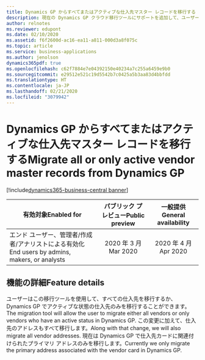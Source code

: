 ```yaml
---
title: Dynamics GP からすべてまたはアクティブな仕入先マスター レコードを移行する
description: 現在の Dynamics GP クラウド移行ツールにサポートを追加して、ユーザーがすべてまたはアクティブな仕入先マスター レコードを移行する必要があるかどうかを指定して追加のアドレスを移行できるようにします。
author: relnotes
ms.reviewer: edupont
ms.date: 02/10/2020
ms.assetid: f6f2600d-ac16-ea11-a811-000d3a8f075c
ms.topic: article
ms.service: business-applications
ms.author: jenolson
dynamics365pdf: true
ms.openlocfilehash: c62f7884e7e04392150e40234a7c255a6459e9b0
ms.sourcegitcommit: e29512e521c19d5542b7c0425a5b3aa83d4bbfdd
ms.translationtype: HT
ms.contentlocale: ja-JP
ms.lasthandoff: 02/21/2020
ms.locfileid: "3079942"
---
```

# <a name="migrate-all-or-only-active-vendor-master-records-from-dynamics-gp"></a><span data-ttu-id="a77e4-103">Dynamics GP からすべてまたはアクティブな仕入先マスター レコードを移行する</span><span class="sxs-lookup"><span data-stu-id="a77e4-103">Migrate all or only active vendor master records from Dynamics GP</span></span>
[!include[dynamics365-business-central banner](../includes/dynamics365-business-central.md)]

| <span data-ttu-id="a77e4-104">有効対象</span><span class="sxs-lookup"><span data-stu-id="a77e4-104">Enabled for</span></span>    |  <span data-ttu-id="a77e4-105">パブリック プレビュー</span><span class="sxs-lookup"><span data-stu-id="a77e4-105">Public preview</span></span> | <span data-ttu-id="a77e4-106">一般提供</span><span class="sxs-lookup"><span data-stu-id="a77e4-106">General availability</span></span> | 
| ---------- | :----------: |:----------: |
|<span data-ttu-id="a77e4-107">エンド ユーザー、管理者/作成者/アナリストによる有効化</span><span class="sxs-lookup"><span data-stu-id="a77e4-107">End users by admins, makers, or analysts</span></span>|<span data-ttu-id="a77e4-108">2020 年 3 月</span><span class="sxs-lookup"><span data-stu-id="a77e4-108">Mar 2020</span></span>| <span data-ttu-id="a77e4-109">2020 年 4 月</span><span class="sxs-lookup"><span data-stu-id="a77e4-109">Apr 2020</span></span>|






## <a name="feature-details"></a><span data-ttu-id="a77e4-110">機能の詳細</span><span class="sxs-lookup"><span data-stu-id="a77e4-110">Feature details</span></span>
<!--feature detail start -->
<span data-ttu-id="a77e4-111">ユーザーはこの移行ツールを使用して、すべての仕入先を移行するか、Dynamics GP でアクティブな状態の仕入先のみを移行することができます。</span><span class="sxs-lookup"><span data-stu-id="a77e4-111">The migration tool will allow the user to migrate either all vendors or only vendors who have an active status in Dynamics GP.</span></span> <span data-ttu-id="a77e4-112">この変更に加えて、仕入先のアドレスもすべて移行します。</span><span class="sxs-lookup"><span data-stu-id="a77e4-112">Along with that change, we will also migrate all vendor addresses.</span></span> <span data-ttu-id="a77e4-113">現在は Dynamics GP で仕入先カードに関連付けられたプライマリ アドレスのみを移行します。</span><span class="sxs-lookup"><span data-stu-id="a77e4-113">Currently we only migrate the primary address associated with the vendor card in Dynamics GP.</span></span>
<!--feature detail end -->









